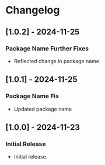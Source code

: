# Changelog

## [1.0.2] - 2024-11-25

### Package Name Further Fixes

- Reflected change in package name 

## [1.0.1] - 2024-11-25

### Package Name Fix

- Updated package name

## [1.0.0] - 2024-11-23

### Initial Release

- Initial release.
